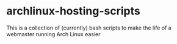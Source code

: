 archlinux-hosting-scripts
=========================

This is a collection of (currently) bash scripts to make the life of a webmaster running Arch Linux easier